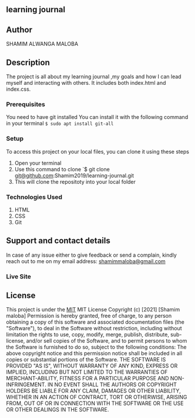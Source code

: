 

   ## learning journal

## Author
SHAMIM ALWANGA MALOBA
## Description
The project is all about my learning journal ,my goals and how I can lead myself and interacting with others.
It includes both index.html and index.css.


### Prerequisites

You need to have git installed
You can install it with the following command in your terminal
`$ sudo apt install git-all`
### Setup

To access this project on your local files, you can clone it using these steps
1. Open your terminal
1. Use this command to clone `$ git clone git@github.com:Shamim2019/learning-journal.git
1. This will clone the repositoty into your local folder
### Technologies Used

1. HTML
1. CSS
1. Git
## Support and contact details

In case of any issue either to give feedback or send a complain, kindly reach out to me on my email address: shamimmaloba@gmail.com

### Live Site

## License
This project is under the [MIT](LICENSE) 
MIT License
Copyright (c)    [2021]    [Shamim maloba]
Permission is hereby granted, free of charge, to any person obtaining a copy
of this software and associated documentation files (the "Software"), to deal
in the Software without restriction, including without limitation the rights
to use, copy, modify, merge, publish, distribute, sub-license, and/or sell
copies of the Software, and to permit persons to whom the Software is
furnished to do so, subject to the following conditions:
The above copyright notice and this permission notice shall be included in all
copies or substantial portions of the Software.
THE SOFTWARE IS PROVIDED "AS IS", WITHOUT WARRANTY OF ANY KIND, EXPRESS OR
IMPLIED, INCLUDING BUT NOT LIMITED TO THE WARRANTIES OF MERCHANT-ABILITY,
FITNESS FOR A PARTICULAR PURPOSE AND NON-INFRINGEMENT. IN NO EVENT SHALL THE
AUTHORS OR COPYRIGHT HOLDERS BE LIABLE FOR ANY CLAIM, DAMAGES OR OTHER
LIABILITY, WHETHER IN AN ACTION OF CONTRACT, TORT OR OTHERWISE, ARISING FROM,
OUT OF OR IN CONNECTION WITH THE SOFTWARE OR THE USE OR OTHER DEALINGS IN THE
SOFTWARE. 

